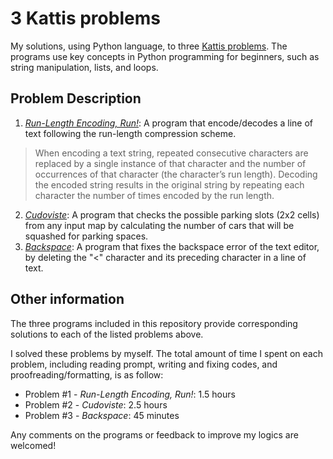 # 3 Kattis problems
My solutions, using Python language, to three [Kattis problems](https://open.kattis.com/problems).
The programs use key concepts in Python programming for beginners, such as string manipulation, lists, and loops.

## Problem Description
1. *[Run-Length Encoding, Run!](https://open.kattis.com/problems/runlengthencodingrun)*: A program that encode/decodes a line of text following the run-length compression scheme.
> When encoding a text string, repeated consecutive characters are replaced by a single instance of that character and the number of occurrences of that character (the character’s run length). Decoding the encoded string results in the original string by repeating each character the number of times encoded by the run length.
2. *[Cudoviste](https://open.kattis.com/problems/cudoviste)*: A program that checks the possible parking slots (2x2 cells) from any input map by calculating the number of cars that will be squashed for parking spaces.
3. *[Backspace](https://open.kattis.com/problems/backspace)*: A program that fixes the backspace error of the text editor, by deleting the "<" character and its preceding character in a line of text.

## Other information
The three programs included in this repository provide corresponding solutions to each of the listed problems above.

I solved these problems by myself. The total amount of time I spent on each problem, including reading prompt, writing and fixing codes, and proofreading/formatting, is as follow:
- Problem #1 - *Run-Length Encoding, Run!*: 1.5 hours
- Problem #2 - *Cudoviste*: 2.5 hours
- Problem #3 - *Backspace*: 45 minutes

Any comments on the programs or feedback to improve my logics are welcomed!
